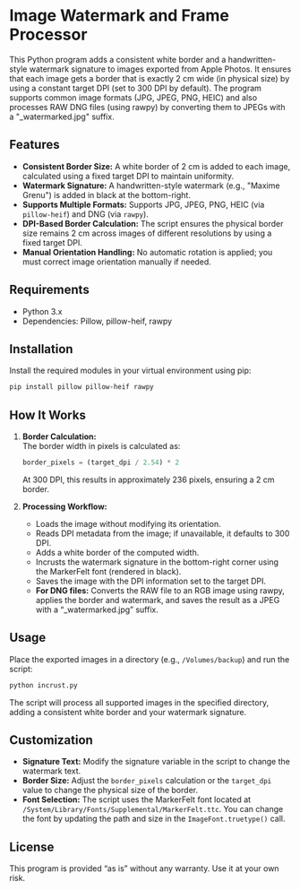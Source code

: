 # Image Watermark and Frame Processor

This Python program adds a consistent white border and a handwritten-style watermark signature to images exported from Apple Photos. It ensures that each image gets a border that is exactly 2 cm wide (in physical size) by using a constant target DPI (set to 300 DPI by default). The program supports common image formats (JPG, JPEG, PNG, HEIC) and also processes RAW DNG files (using rawpy) by converting them to JPEGs with a "_watermarked.jpg" suffix.

## Features

- **Consistent Border Size:** A white border of 2 cm is added to each image, calculated using a fixed target DPI to maintain uniformity.
- **Watermark Signature:** A handwritten-style watermark (e.g., "Maxime Grenu") is added in black at the bottom-right.
- **Supports Multiple Formats:** Supports JPG, JPEG, PNG, HEIC (via `pillow-heif`) and DNG (via `rawpy`).
- **DPI-Based Border Calculation:** The script ensures the physical border size remains 2 cm across images of different resolutions by using a fixed target DPI.
- **Manual Orientation Handling:** No automatic rotation is applied; you must correct image orientation manually if needed.

## Requirements

- Python 3.x
- Dependencies: Pillow, pillow-heif, rawpy

## Installation

Install the required modules in your virtual environment using pip:

```bash
pip install pillow pillow-heif rawpy
```

## How It Works

1. **Border Calculation:**  
   The border width in pixels is calculated as:

   ```python
   border_pixels = (target_dpi / 2.54) * 2
   ```

   At 300 DPI, this results in approximately 236 pixels, ensuring a 2 cm border.

2. **Processing Workflow:**
   - Loads the image without modifying its orientation.
   - Reads DPI metadata from the image; if unavailable, it defaults to 300 DPI.
   - Adds a white border of the computed width.
   - Incrusts the watermark signature in the bottom-right corner using the MarkerFelt font (rendered in black).
   - Saves the image with the DPI information set to the target DPI.
   - **For DNG files:** Converts the RAW file to an RGB image using rawpy, applies the border and watermark, and saves the result as a JPEG with a “_watermarked.jpg” suffix.

## Usage

Place the exported images in a directory (e.g., `/Volumes/backup`) and run the script:

```bash
python incrust.py
```

The script will process all supported images in the specified directory, adding a consistent white border and your watermark signature.

## Customization

- **Signature Text:** Modify the signature variable in the script to change the watermark text.
- **Border Size:** Adjust the `border_pixels` calculation or the `target_dpi` value to change the physical size of the border.
- **Font Selection:** The script uses the MarkerFelt font located at `/System/Library/Fonts/Supplemental/MarkerFelt.ttc`. You can change the font by updating the path and size in the `ImageFont.truetype()` call.

## License

This program is provided “as is” without any warranty. Use it at your own risk.
